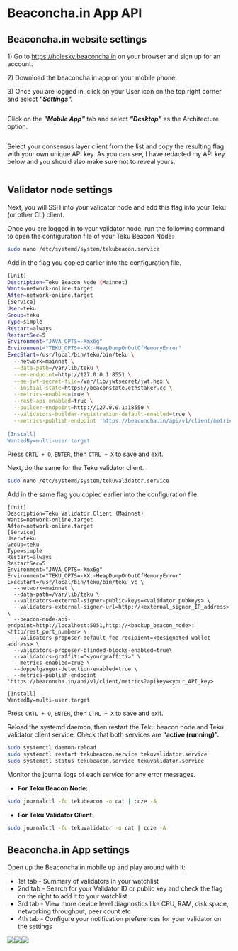 # Beaconcha.in App API

## Beaconcha.in website settings

1\) Go to https://holesky.beaconcha.in on your browser and sign up for an account.

2\) Download the beaconcha.in app on your mobile phone.

3\) Once you are logged in, click on your User icon on the top right corner and select _**"Settings".**_

<figure><img src="../../.gitbook/assets/Screenshot 2023-08-16 at 2.52.42 PM.png" alt=""><figcaption></figcaption></figure>

Click on the _**"Mobile App"**_ tab and select _**"Desktop"**_ as the Architecture option.

<figure><img src="../../.gitbook/assets/Screenshot 2023-08-16 at 2.54.21 PM.png" alt=""><figcaption></figcaption></figure>

Select your consensus layer client from the list and copy the resulting flag with your own unique API key. As you can see, I have redacted my API key below and you should also make sure not to reveal yours.

<figure><img src="../../.gitbook/assets/Screenshot 2023-08-16 at 2.57.08 PM.png" alt=""><figcaption></figcaption></figure>

## Validator node settings

Next, you will SSH into your validator node and add this flag into your Teku (or other CL) client.

Once you are logged in to your validator node, run the following command to open the configuration file of your Teku Beacon Node:

```bash
sudo nano /etc/systemd/system/tekubeacon.service
```

Add in the flag you copied earlier into the configuration file.

```bash
[Unit]
Description=Teku Beacon Node (Mainnet)
Wants=network-online.target
After=network-online.target
[Service]
User=teku
Group=teku
Type=simple
Restart=always
RestartSec=5
Environment="JAVA_OPTS=-Xmx6g"
Environment="TEKU_OPTS=-XX:-HeapDumpOnOutOfMemoryError"
ExecStart=/usr/local/bin/teku/bin/teku \
  --network=mainnet \
  --data-path=/var/lib/teku \
  --ee-endpoint=http://127.0.0.1:8551 \
  --ee-jwt-secret-file=/var/lib/jwtsecret/jwt.hex \
  --initial-state=https://beaconstate.ethstaker.cc \
  --metrics-enabled=true \
  --rest-api-enabled=true \
  --builder-endpoint=http://127.0.0.1:18550 \
  --validators-builder-registration-default-enabled=true \
  --metrics-publish-endpoint 'https://beaconcha.in/api/v1/client/metrics?apikey=<your_API_key>
  
[Install]
WantedBy=multi-user.target
```

Press `CRTL + O`, `ENTER`, then `CTRL + X` to save and exit.

Next, do the same for the Teku validator client.

```bash
sudo nano /etc/systemd/system/tekuvalidator.service
```

Add in the same flag you copied earlier into the configuration file.

```
[Unit]
Description=Teku Validator Client (Mainnet)
Wants=network-online.target
After=network-online.target
[Service]
User=teku
Group=teku
Type=simple
Restart=always
RestartSec=5
Environment="JAVA_OPTS=-Xmx6g"
Environment="TEKU_OPTS=-XX:-HeapDumpOnOutOfMemoryError"
ExecStart=/usr/local/bin/teku/bin/teku vc \
  --network=mainnet \
  --data-path=/var/lib/teku \
  --validators-external-signer-public-keys=<validator pubkeys> \
  --validators-external-signer-url=http://<external_signer_IP_address> \
  --beacon-node-api-endpoint=http://localhost:5051,http://<backup_beacon_node>:<http/rest_port_number> \
  --validators-proposer-default-fee-recipient=<designated wallet address> \
  --validators-proposer-blinded-blocks-enabled=true\
  --validators-graffiti="<yourgraffiti>" \
  --metrics-enabled=true \
  --doppelganger-detection-enabled=true \
  --metrics-publish-endpoint 'https://beaconcha.in/api/v1/client/metrics?apikey=<your_API_key>
  
[Install]
WantedBy=multi-user.target
```

Press `CRTL + O`, `ENTER`, then `CTRL + X` to save and exit.

Reload the systemd daemon, then restart the Teku beacon node and Teku validator client service. Check that both services are **“active (running)”.**

```bash
sudo systemctl daemon-reload
sudo systemctl restart tekubeacon.service tekuvalidator.service
sudo systemctl status tekubeacon.service tekuvalidator.service
```

Monitor the journal logs of each service for any error messages.

* &#x20;**For Teku Beacon Node:**

```bash
sudo journalctl -fu tekubeacon -o cat | ccze -A
```

* **For Teku Validator Client:**

```bash
sudo journalctl -fu tekuvalidator -o cat | ccze -A
```

## Beaconcha.in App settings

Open up the Beaconcha.in mobile up and play around with it:&#x20;

* 1st tab - Summary of validators in your watchlist
* 2nd tab - Search for your Validator ID or public key and check the flag on the right to add it to your watchlist
* 3rd tab -  View more device level diagnostics like CPU, RAM, disk space, networking throughput, peer count etc
* 4th tab - Configure your notification preferences for your validator on the settings

![](<../../.gitbook/assets/460x0w (2).webp>)![](<../../.gitbook/assets/460x0w (1) (1).webp>)![](<../../.gitbook/assets/Screenshot 2023-08-16 at 4.07.01 PM.png>)<img src="../../.gitbook/assets/image (74).png" alt="" data-size="original">

